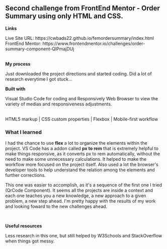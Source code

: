 <h2>Second challenge from FrontEnd Mentor - Order Summary using only HTML and CSS.</h2>

<p><strong>Links</strong></p>
Live Site URL: https://cwbads22.github.io/femordersummary/index.html
<br>
FrontEnd Mentor: https://www.frontendmentor.io/challenges/order-summary-component-QlPmajDUj
<br>
<br>
<p><strong>My process</strong></p>

<p> Just downloaded the project directions and started coding. Did a lot of research everytime I got stuck...</p>
<p><strong>Built with </strong></p>
<p>Visual Studio Code for coding and Responsively Web Browser to view the variety of medias and responsiveness adjustments.</p>
<br>
HTML5 markup | CSS custom properties | Flexbox | Mobile-first workflow
<br>

<h3>What I learned</h3>
<p> I had the chance to use <strong>flex</strong> a lot to organize the elements within the project. VS Code has a addon called <strong>px to rem</strong> that is extremely helpful to make things responsive, as it converts px to rem automatically, without the need to make some unnecessary calculations. It helped to make the workflow more focused on the project itself. Also used a lot the browser's developer tools to help understand the relation among the elements and further corrections.</p>

<p> This one was easier to accomplish, as it's a sequence of the first one I tried (QrCode Component). It seems all the projects are inside a context and each one teaches you a new knowledge, a new approach to a given problem, a new step ahead. I'm pretty happy with the results of my work and looking foward to the new challenges ahead.</p>
<br>
<p><strong>Useful resources</strong></p>
<p> Less research in this one, but still helped by W3Schools and StackOverflow when things got messy.</p>
